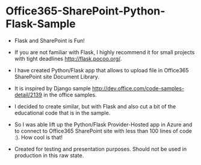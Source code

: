 # Office365-SharePoint-Python-Flask-Sample

- Flask and SharePoint is Fun!  
- If you are not familiar with Flask, I highly recommend it for small projects with tight deadlines http://flask.pocoo.org/.
- I have created Python/Flask app that allows to upload  file in Office365 SharePoint site Document Library. 
- It is inspired by Django sample http://dev.office.com/code-samples-detail/2139 in the office samples. 
- I decided to create similar, but with Flask and also cut a bit of the educational code that is in the sample. 
- So I was able lift up the Python/Flask Provider-Hosted app in Azure and to connect to Office365 SharePoint site with less than 100
 lines of code :). How cool is that!

- Created for testing and presentation purposes. Should not be used in production in this raw state.

